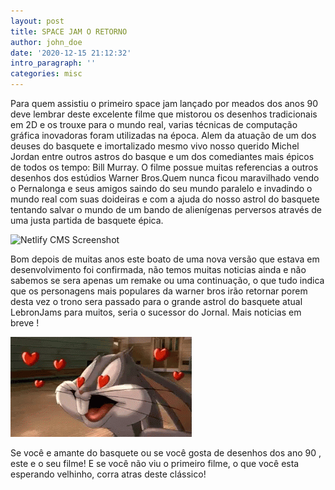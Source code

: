 ```yaml
---
layout: post
title: SPACE JAM O RETORNO
author: john_doe
date: '2020-12-15 21:12:32'
intro_paragraph: ''
categories: misc
---
```




Para quem assistiu o primeiro space jam lançado por meados dos anos 90 deve lembrar deste excelente filme que mistorou os desenhos tradicionais em 2D e os trouxe para o mundo real, varias técnicas de computação gráfica inovadoras foram utilizadas na época. Alem da atuação de um dos deuses do basquete e imortalizado mesmo vivo nosso querido Michel Jordan entre outros astros do basque e um dos comediantes mais épicos de todos os tempo: Bill Murray. O filme possue muitas referencias a outros desenhos dos estúdios Warner Bros.Quem nunca ficou maravilhado vendo o Pernalonga e seus amigos saindo do seu mundo paralelo e invadindo o mundo real com suas doideiras e com a ajuda do nosso astrol do basquete tentando salvar o mundo de um bando de alienígenas perversos através de uma justa partida de basquete épica.


![Netlify CMS Screenshot](/assets/img/uploads/jordam_spacejam1.gif)



Bom depois de muitas anos este boato de uma nova versão que estava em desenvolvimento foi confirmada, não temos muitas noticias ainda e não sabemos se sera apenas um remake ou uma continuação, o que tudo indica que os personagens mais populares da warner bros irão retornar porem desta vez o trono sera passado para o grande astrol do basquete atual LebronJams para muitos, seria o sucessor do Jornal. Mais noticias em breve !


![Netlify CMS Screenshot](/assets/img/uploads/pernalonga_spacejam1.gif)


Se você e amante do basquete ou se você gosta de desenhos dos ano 90 , este e o seu filme! E se você não viu o primeiro filme, o que você esta esperando velhinho, corra atras deste clássico!

